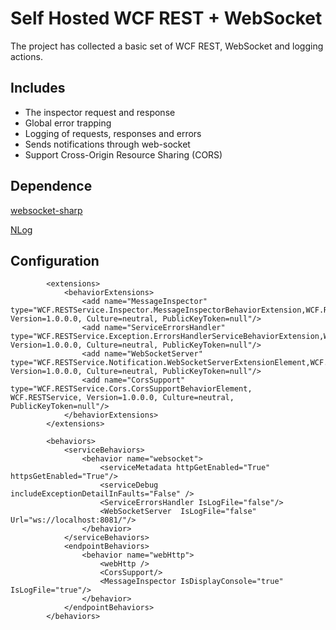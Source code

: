 # Self Hosted WCF REST + WebSocket #
The project has collected a basic set of WCF REST, WebSocket and logging actions. 

## Includes ##
- The inspector request and response
- Global error trapping 
- Logging of requests, responses and errors 
- Sends notifications through web-socket
- Support Cross-Origin Resource Sharing (CORS)
## Dependence ##

[websocket-sharp](https://github.com/sta/websocket-sharp "websocket-sharp")

[NLog](https://github.com/NLog/NLog "NLog")

## Configuration ##

    		<extensions>
    			<behaviorExtensions>
    				<add name="MessageInspector" type="WCF.RESTService.Inspector.MessageInspectorBehaviorExtension,WCF.RESTService, Version=1.0.0.0, Culture=neutral, PublicKeyToken=null"/>
    				<add name="ServiceErrorsHandler" type="WCF.RESTService.Exception.ErrorsHandlerServiceBehaviorExtension,WCF.RESTService, Version=1.0.0.0, Culture=neutral, PublicKeyToken=null"/>
    				<add name="WebSocketServer" type="WCF.RESTService.Notification.WebSocketServerExtensionElement,WCF.RESTService, Version=1.0.0.0, Culture=neutral, PublicKeyToken=null"/>
    				<add name="CorsSupport" type="WCF.RESTService.Cors.CorsSupportBehaviorElement, WCF.RESTService, Version=1.0.0.0, Culture=neutral, PublicKeyToken=null"/>
    			</behaviorExtensions>
    		</extensions>

    		<behaviors>
    			<serviceBehaviors>
    				<behavior name="websocket">
    					<serviceMetadata httpGetEnabled="True" httpsGetEnabled="True"/>
    					<serviceDebug includeExceptionDetailInFaults="False" />
    					<ServiceErrorsHandler IsLogFile="false"/>
    					<WebSocketServer  IsLogFile="false" Url="ws://localhost:8081/"/>
    				</behavior>
    			</serviceBehaviors>
    			<endpointBehaviors>
    				<behavior name="webHttp">
    					<webHttp />
    					<CorsSupport/>
    					<MessageInspector IsDisplayConsole="true" IsLogFile="true"/>
    				</behavior>
    			</endpointBehaviors>
    		</behaviors>
